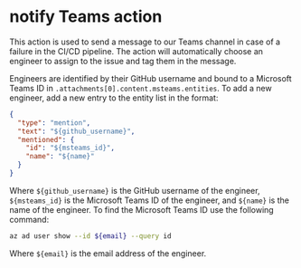 # notify Teams action

This action is used to send a message to our Teams channel in case of a failure in the CI/CD pipeline.
The action will automatically choose an engineer to assign to the issue and tag them in the message.

Engineers are identified by their GitHub username and bound to a Microsoft Teams ID in `.attachments[0].content.msteams.entities`.
To add a new engineer, add a new entry to the entity list in the format:

```json
{
  "type": "mention",
  "text": "${github_username}",
  "mentioned": {
    "id": "${msteams_id}",
    "name": "${name}"
  }
}
```

Where `${github_username}` is the GitHub username of the engineer, `${msteams_id}` is the Microsoft Teams ID of the engineer, and `${name}` is the name of the engineer.
To find the Microsoft Teams ID use the following command:

```bash
az ad user show --id ${email} --query id
```

Where `${email}` is the email address of the engineer.
